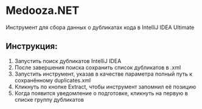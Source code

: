 # Medooza.NET
Инструмент для сбора данных о дубликатах кода в IntelliJ IDEA Ultimate

## Инструкция: 
1) Запустить поиск дубликатов IntelliJ IDEA
2) После завершения поиска сохранить список дубликатов в .xml
3) Запустить инструмент, указав в качестве параметра полный путь к сохранённому duplicates.xml
3) Кликнуть по кнопке Extract, чтобы инструмент запомнил её позицию
4) Когда появится уведомление о подготовке, кликнуть на первую в списке группу дубликатов

